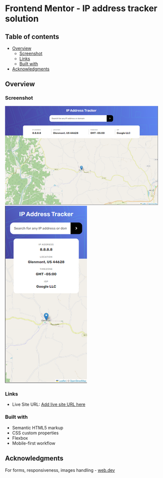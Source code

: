 # Frontend Mentor - IP address tracker solution

## Table of contents

- [Overview](#overview)
  - [Screenshot](#screenshot)
  - [Links](#links)
  - [Built with](#built-with)
- [Acknowledgments](#acknowledgments)

## Overview

### Screenshot

![Desktop view](</public/design/Screenshot 2024-01-08 115922.png>)
![Mobile View](</public/design/Screenshot 2024-01-08 115949.png>)

### Links

- Live Site URL: [Add live site URL here](https://your-live-site-url.com)

### Built with

- Semantic HTML5 markup
- CSS custom properties
- Flexbox
- Mobile-first workflow

## Acknowledgments

For forms, responsiveness, images handling - [web.dev](https://web.dev/)
